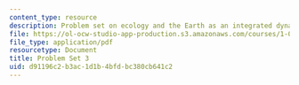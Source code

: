 ```yaml
---
content_type: resource
description: Problem set on ecology and the Earth as an integrated dynamic system.
file: https://ol-ocw-studio-app-production.s3.amazonaws.com/courses/1-018j-ecology-i-the-earth-system-fall-2009/d91196c2b3ac1d1b4bfdbc380cb641c2_MIT1_018JF09_hw3.pdf
file_type: application/pdf
resourcetype: Document
title: Problem Set 3
uid: d91196c2-b3ac-1d1b-4bfd-bc380cb641c2
---
```

